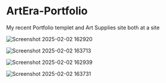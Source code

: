 # ArtEra-Portfolio

My recent Portfolio templet and Art Supplies site both at a site

![Screenshot 2025-02-02 162920](https://github.com/user-attachments/assets/e7a5288d-64d4-4553-bbb7-fd8a4d57a9ec)

![Screenshot 2025-02-02 163713](https://github.com/user-attachments/assets/35beced7-7909-4d79-9c11-61f0e84a8345)

![Screenshot 2025-02-02 162939](https://github.com/user-attachments/assets/d3f8d412-deb5-4db7-9825-03a9c8f4bc5e)

![Screenshot 2025-02-02 163731](https://github.com/user-attachments/assets/4f97e7cf-2860-4bbf-a37e-96f716f2faa3)
